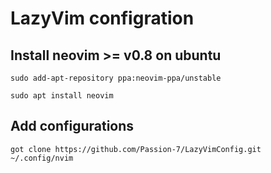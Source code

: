 # LazyVim configration
## Install neovim >= v0.8 on ubuntu
`sudo add-apt-repository ppa:neovim-ppa/unstable`

`sudo apt install neovim`

## Add configurations
`got clone https://github.com/Passion-7/LazyVimConfig.git ~/.config/nvim`
